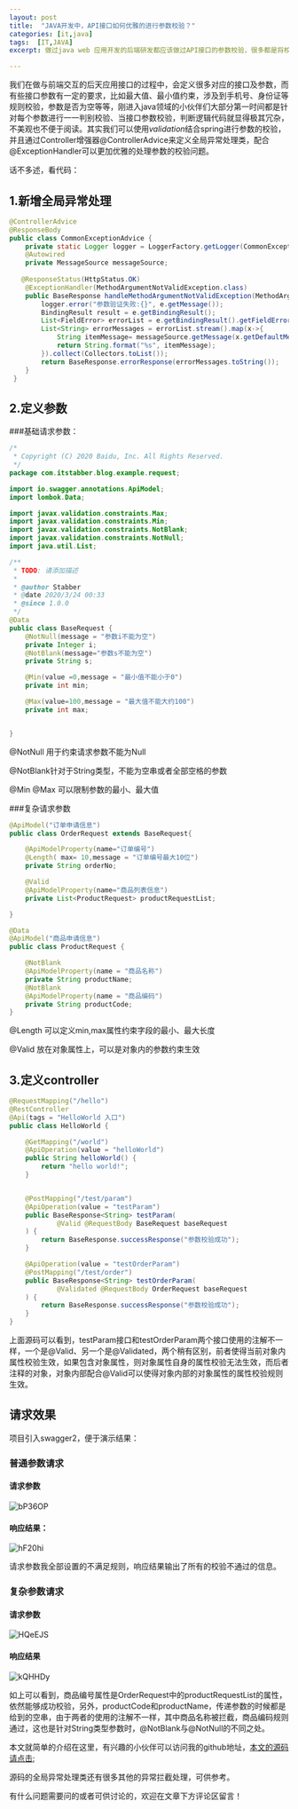 ```yaml
---
layout: post
title:  "JAVA开发中，API接口如何优雅的进行参数校验？"
categories: [it,java]
tags:  [IT,JAVA]
excerpt: 做过java web 应用开发的后端研发都应该做过API接口的参数校验，很多都是将校验逻辑放到展示层做拦截处理，但是涉及到参数过多的时候，就会显得Controller接口特别臃肿，本篇讲解的就是如何利用进行参数校验拦截。

---
```


我们在做与前端交互的后天应用接口的过程中，会定义很多对应的接口及参数，而有些接口参数有一定的要求，比如最大值、最小值约束，涉及到手机号、身份证等规则校验，参数是否为空等等，刚进入java领域的小伙伴们大部分第一时间都是针对每个参数进行一一判别校验、当接口参数校验，判断逻辑代码就显得极其冗杂，不美观也不便于阅读。其实我们可以使用*validation*结合spring进行参数的校验，并且通过Controller增强器@ControllerAdvice来定义全局异常处理类，配合@ExceptionHandler可以更加优雅的处理参数的校验问题。

话不多述，看代码：

## 1.新增全局异常处理

```java
@ControllerAdvice
@ResponseBody
public class CommonExceptionAdvice {
    private static Logger logger = LoggerFactory.getLogger(CommonExceptionAdvice.class);
    @Autowired
    private MessageSource messageSource;
    
   @ResponseStatus(HttpStatus.OK)
    @ExceptionHandler(MethodArgumentNotValidException.class)
    public BaseResponse handleMethodArgumentNotValidException(MethodArgumentNotValidException e) {
        logger.error("参数验证失败:{}", e.getMessage());
        BindingResult result = e.getBindingResult();
        List<FieldError> errorList = e.getBindingResult().getFieldErrors();
        List<String> errorMessages = errorList.stream().map(x->{
            String itemMessage= messageSource.getMessage(x.getDefaultMessage(), null, x.getDefaultMessage(), LocaleContextHolder.getLocale());
            return String.format("%s", itemMessage);
        }).collect(Collectors.toList());
        return BaseResponse.errorResponse(errorMessages.toString());
    }
 }
```



## 2.定义参数

###基础请求参数：

```java
/*
 * Copyright (C) 2020 Baidu, Inc. All Rights Reserved.
 */
package com.itstabber.blog.example.request;

import io.swagger.annotations.ApiModel;
import lombok.Data;

import javax.validation.constraints.Max;
import javax.validation.constraints.Min;
import javax.validation.constraints.NotBlank;
import javax.validation.constraints.NotNull;
import java.util.List;

/**
 * TODO: 请添加描述
 *
 * @author Stabber
 * @date 2020/3/24 00:33
 * @since 1.0.0
 */
@Data
public class BaseRequest {
    @NotNull(message = "参数i不能为空")
    private Integer i;
    @NotBlank(message="参数s不能为空")
    private String s;

    @Min(value =0,message = "最小值不能小于0")
    private int min;

    @Max(value=100,message = "最大值不能大约100")
    private int max;


}

```

@NotNull 用于约束请求参数不能为Null

@NotBlank针对于String类型，不能为空串或者全部空格的参数

@Min @Max 可以限制参数的最小、最大值

###复杂请求参数

```java
@ApiModel("订单申请信息")
public class OrderRequest extends BaseRequest{

    @ApiModelProperty(name="订单编号")
    @Length( max= 10,message = "订单编号最大10位")
    private String orderNo;

    @Valid
    @ApiModelProperty(name="商品列表信息")
    private List<ProductRequest> productRequestList;

}

@Data
@ApiModel("商品申请信息")
public class ProductRequest {

    @NotBlank
    @ApiModelProperty(name = "商品名称")
    private String productName;
    @NotBlank
    @ApiModelProperty(name = "商品编码")
    private String productCode;
}
```

@Length 可以定义min,max属性约束字段的最小、最大长度

@Valid 放在对象属性上，可以是对象内的参数约束生效

## 3.定义controller

```java
@RequestMapping("/hello")
@RestController
@Api(tags = "HelloWorld 入口")
public class HelloWorld {

    @GetMapping("/world")
    @ApiOperation(value = "helloWorld")
    public String helloWorld() {
        return "hello world!";
    }


    @PostMapping("/test/param")
    @ApiOperation(value = "testParam")
    public BaseResponse<String> testParam(
            @Valid @RequestBody BaseRequest baseRequest
    ) {
        return BaseResponse.successResponse("参数校验成功");
    }

    @ApiOperation(value = "testOrderParam")
    @PostMapping("/test/order")
    public BaseResponse<String> testOrderParam(
            @Validated @RequestBody OrderRequest baseRequest
    ) {
        return BaseResponse.successResponse("参数校验成功");
    }
}
```

上面源码可以看到，testParam接口和testOrderParam两个接口使用的注解不一样，一个是@Valid、另一个是@Validated，两个稍有区别，前者使得当前对象内属性校验生效，如果包含对象属性，则对象属性自身的属性校验无法生效，而后者注释的对象，对象内部配合@Valid可以使得对象内部的对象属性的属性校验规则生效。

## 请求效果

项目引入swagger2，便于演示结果：

### 普通参数请求

#### 请求参数

![bP36OP](http://image.itstabber.com/uPic/bP36OP.png)

#### 响应结果：

![hF20hi](http://image.itstabber.com/uPic/hF20hi.png)

请求参数我全部设置的不满足规则，响应结果输出了所有的校验不通过的信息。

### 复杂参数请求

#### 请求参数

![HQeEJS](http://image.itstabber.com/uPic/HQeEJS.png)

#### 响应结果

![kQHHDy](http://image.itstabber.com/uPic/kQHHDy.png)

如上可以看到，商品编号属性是OrderRequest中的productRequestList的属性，依然能够成功校验，另外，productCode和productName，传递参数的时候都是给到的空串，由于两者的使用的注解不一样，其中商品名称被拦截，商品编码规则通过，这也是针对String类型参数时，@NotBlank与@NotNull的不同之处。

本文就简单的介绍在这里，有兴趣的小伙伴可以访问我的github地址，[本文的源码请点击](https://github.com/gdspw/blog-demo );

源码的全局异常处理类还有很多其他的异常拦截处理，可供参考。

有什么问题需要问的或者可供讨论的，欢迎在文章下方评论区留言！



